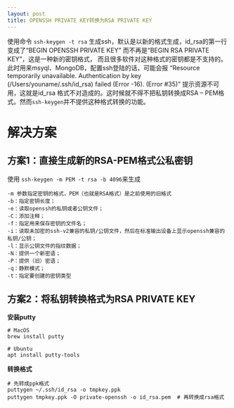 ```yaml
---
layout: post
title: OPENSSH PRIVATE KEY转换为RSA PRIVATE KEY
---
```


使用命令 `ssh-keygen -t rsa` 生成ssh，默认是以新的格式生成，id_rsa的第一行变成了“BEGIN OPENSSH PRIVATE KEY” 而不再是“BEGIN RSA PRIVATE KEY”，这是一种新的密钥格式， 而且很多软件对这种格式的密钥都是不支持的。此时用来msyql、MongoDB，配置ssh登陆的话，可能会报 “Resource temporarily unavailable. Authentication by key (/Users/youname/.ssh/id_rsa) failed (Error -16). (Error #35)” 提示资源不可用，这就是id_rsa 格式不对造成的。这时候就不得不把私钥转换成RSA – PEM格式。然而`ssh-keygen`并不提供这种格式转换的功能。

<!--more-->


# 解决方案

## 方案1：直接生成新的RSA-PEM格式公私密钥

使用 `ssh-keygen -m PEM -t rsa -b 4096`来生成
```
-m 参数指定密钥的格式，PEM（也就是RSA格式）是之前使用的旧格式
-b：指定密钥长度；
-e：读取openssh的私钥或者公钥文件；
-C：添加注释；
-f：指定用来保存密钥的文件名；
-i：读取未加密的ssh-v2兼容的私钥/公钥文件，然后在标准输出设备上显示openssh兼容的私钥/公钥；
-l：显示公钥文件的指纹数据；
-N：提供一个新密语；
-P：提供（旧）密语；
-q：静默模式；
-t：指定要创建的密钥类型
```


## 方案2：将私钥转换格式为RSA PRIVATE KEY

**安装putty**

```
# MacOS
brew install putty

# Ubuntu
apt install putty-tools
```


**转换格式**

```
# 先转成ppk格式
puttygen ~/.ssh/id_rsa -o tmpkey.ppk 
puttygen tmpkey.ppk -O private-openssh -o id_rsa.pem  # 再转换成rsa格式
```